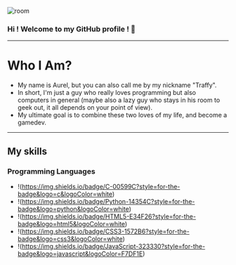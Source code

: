 ![room](https://github.com/aurelatioukpe/GitHub-Profile/assets/146479577/df1ad04c-8a18-4b2b-ac68-0d8b4e8ca89a)
### Hi ! Welcome to my GitHub profile ! 👋
---
# Who I Am?

- My name is Aurel, but you can also call me by my nickname "Traffy". 
- In short, I'm just a guy who really loves programming but also computers in general (maybe also a lazy guy who stays in his room to geek out, it all depends on your point of view). 
- My ultimate goal is to combine these two loves of my life, and become a gamedev.

---
## My skills

### Programming Languages
- !(https://img.shields.io/badge/C-00599C?style=for-the-badge&logo=c&logoColor=white)
- !(https://img.shields.io/badge/Python-14354C?style=for-the-badge&logo=python&logoColor=white)
- !(https://img.shields.io/badge/HTML5-E34F26?style=for-the-badge&logo=html5&logoColor=white)
- !(https://img.shields.io/badge/CSS3-1572B6?style=for-the-badge&logo=css3&logoColor=white)
- !(https://img.shields.io/badge/JavaScript-323330?style=for-the-badge&logo=javascript&logoColor=F7DF1E)

